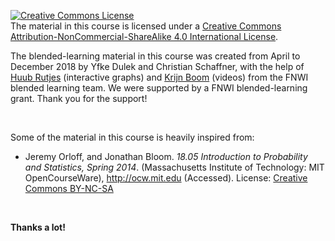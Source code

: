 <p><a href="http://creativecommons.org/licenses/by-nc-sa/4.0/"><img style="border-width: 0;" src="https://i.creativecommons.org/l/by-nc-sa/4.0/88x31.png" alt="Creative Commons License"></a><br>The material in this course is licensed under a <a href="http://creativecommons.org/licenses/by-nc-sa/4.0/">Creative Commons Attribution-NonCommercial-ShareAlike 4.0 International License</a>.</p>
<p>The blended-learning material in this course was created from April to December 2018 by Yfke Dulek and Christian Schaffner, with the help of <a href="http://www.uva.nl/en/profile/r/u/h.rutjes/h.rutjes.html">Huub Rutjes</a> (interactive graphs) and <a href="https://www.linkedin.com/in/krijn-boom-90508458">Krijn Boom</a> (videos) from the FNWI blended learning team. We were supported by a FNWI blended-learning grant. Thank you for the support!</p>
<p> </p>
<p>Some of the material in this course is heavily inspired from:<span id="selectionBoundary_1477306128631_15981662431014965" class="rangySelectionBoundary" style="line-height: 0; display: none;"></span></p>
<ul>
<li>Jeremy Orloff, and Jonathan Bloom. <em>18.05 Introduction to Probability and Statistics, Spring 2014</em>. (Massachusetts Institute of Technology: MIT OpenCourseWare), <a href="http://ocw.mit.edu/courses/mathematics/18-05-introduction-to-probability-and-statistics-spring-2014" target="_blank">http://ocw.mit.edu</a> (Accessed). License: <a href="http://creativecommons.org/licenses/by-nc-sa/4.0/">Creative Commons BY-NC-SA</a>
</li>
</ul>
<p> </p>
<p><strong>Thanks a lot!</strong></p>